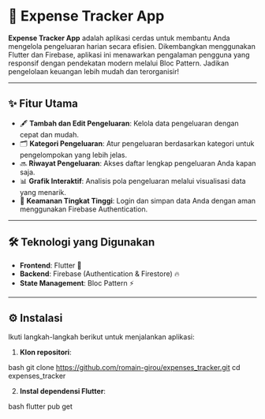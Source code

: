 # 🌟 **Expense Tracker App**

**Expense Tracker App** adalah aplikasi cerdas untuk membantu Anda mengelola pengeluaran harian secara efisien. Dikembangkan menggunakan Flutter dan Firebase, aplikasi ini menawarkan pengalaman pengguna yang responsif dengan pendekatan modern melalui Bloc Pattern. Jadikan pengelolaan keuangan lebih mudah dan terorganisir!

---

## ✨ **Fitur Utama**

- 🖋 **Tambah dan Edit Pengeluaran**: Kelola data pengeluaran dengan cepat dan mudah.
- 🗂️ **Kategori Pengeluaran**: Atur pengeluaran berdasarkan kategori untuk pengelompokan yang lebih jelas.
- 🔜 **Riwayat Pengeluaran**: Akses daftar lengkap pengeluaran Anda kapan saja.
- 📊 **Grafik Interaktif**: Analisis pola pengeluaran melalui visualisasi data yang menarik.
- 🔐 **Keamanan Tingkat Tinggi**: Login dan simpan data Anda dengan aman menggunakan Firebase Authentication.

---

## 🛠️ **Teknologi yang Digunakan**

- **Frontend**: Flutter 🐧
- **Backend**: Firebase (Authentication & Firestore) 🔥
- **State Management**: Bloc Pattern ⚡

---

## ⚙️ **Instalasi**

Ikuti langkah-langkah berikut untuk menjalankan aplikasi:

1. **Klon repositori**:
   
bash
   git clone https://github.com/romain-girou/expenses_tracker.git
   cd expenses_tracker


2. **Instal dependensi Flutter**:
   
bash
   flutter pub get



